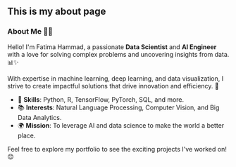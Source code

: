 ## This is my about page

### About Me 👩‍💻

Hello! I'm Fatima Hammad, a passionate **Data Scientist** and **AI Engineer** with a love for solving complex problems and uncovering insights from data. 📊✨

With expertise in machine learning, deep learning, and data visualization, I strive to create impactful solutions that drive innovation and efficiency. 🚀

- 🌟 **Skills**: Python, R, TensorFlow, PyTorch, SQL, and more.
- 📚 **Interests**: Natural Language Processing, Computer Vision, and Big Data Analytics.
- 🌍 **Mission**: To leverage AI and data science to make the world a better place.

Feel free to explore my portfolio to see the exciting projects I've worked on! 😊
